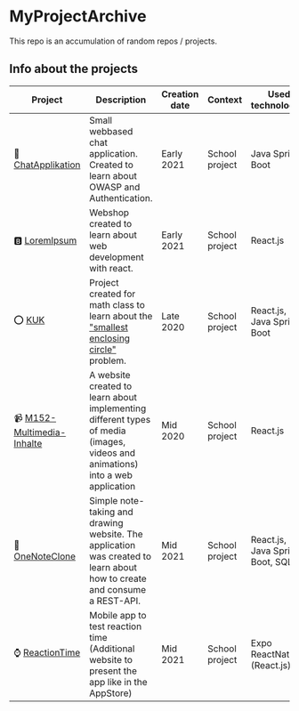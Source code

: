 # MyProjectArchive
This repo is an accumulation of random repos / projects.

## Info about the projects

| Project  | Description | Creation date | Context | Used technologies |
| ------------- | ------------- | ------------- | ------------- | ------------- |
| 💬 [ChatApplikation](./ChatApplikation) | Small webbased chat application. Created to learn about OWASP and Authentication. | Early 2021 | School project | Java Spring Boot |
| 🅱️ [LoremIpsum](./LoremIpsum) | Webshop created to learn about web development with react. | Early 2021  | School project | React.js |
| ⭕ [KUK](./KUK) | Project created for math class to learn about the ["smallest enclosing circle"](https://www.nayuki.io/page/smallest-enclosing-circle) problem.| Late 2020  | School project | React.js, Java Spring Boot |
| 📹 [M152-Multimedia-Inhalte](./M152-Multimedia-Inhalte) | A website created to learn about implementing different types of media (images, videos and animations) into a web application | Mid 2020  | School project | React.js |
| 📒 [OneNoteClone](./OneNoteClone) | Simple note-taking and drawing website. The application was created to learn about how to create and consume a REST-API. | Mid 2021  | School project | React.js, Java Spring Boot, SQL |
| ⌚ [ReactionTime](./ReactionTime)  | Mobile app to test reaction time (Additional website to present the app like in the AppStore) | Mid 2021  | School project | Expo ReactNative (React.js) |
